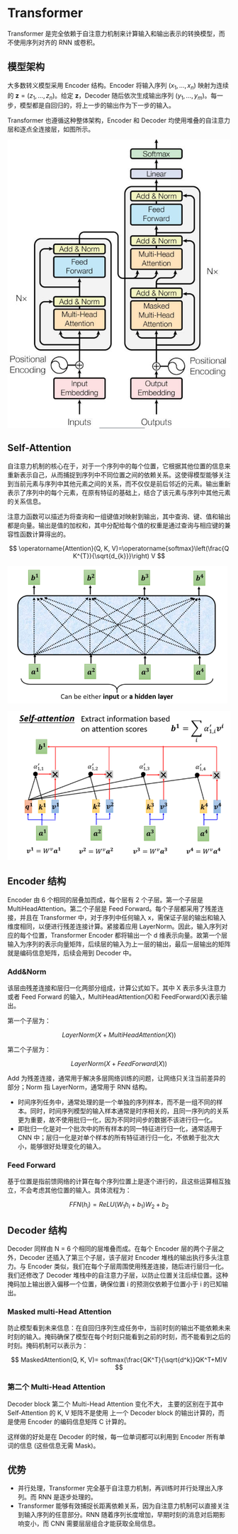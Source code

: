 # Transformer

Transformer 是完全依赖于自注意力机制来计算输入和输出表示的转换模型，而不使用序列对齐的 RNN 或卷积。

## 模型架构

大多数转义模型采用 Encoder 结构。Encoder 将输入序列 $(x_1,...,x_n)$ 映射为连续的 $\mathbf{z}=\left(z_{1}, \ldots, z_{n}\right)$。给定 $\mathbf{z}$，Decoder 随后依次生成输出序列 $(y_1,...,y_m)$。每一步，模型都是自回归的，将上一步的输出作为下一步的输入。

Transformer 也遵循这种整体架构，Encoder 和 Decoder 均使用堆叠的自注意力层和逐点全连接层，如图所示。

![Transformer](images/Transformer.jpg)

## Self-Attention

自注意力机制的核心在于，对于一个序列中的每个位置，它根据其他位置的信息来重新表示自己，从而捕捉到序列中不同位置之间的依赖关系。这使得模型能够关注到当前元素与序列中其他元素之间的关系，而不仅仅是前后邻近的元素。输出重新表示了序列中的每个元素，在原有特征的基础上，结合了该元素与序列中其他元素的关系信息。

注意力函数可以描述为将查询和一组键值对映射到输出，其中查询、键、值和输出都是向量。输出是值的加权和，其中分配给每个值的权重是通过查询与相应键的兼容性函数计算得出的。

$$
\operatorname{Attention}(Q, K, V)=\operatorname{softmax}\left(\frac{Q K^{T}}{\sqrt{d_{k}}}\right) V
$$

![](images/selfattention.jpg)

![](images/Scaled%20Dot-Product%20Attention.jpg)

## Encoder 结构

Encoder 由 6 个相同的层叠加而成，每个层有 2 个子层。第一个子层是 MultiHeadAttention。第二个子层是 Feed Forward。每个子层都采用了残差连接，并且在 Transformer 中，对于序列中任何输入 x，需保证子层的输出和输入维度相同，以便进行残差连接计算。紧接着应用 LayerNorm。因此，输入序列对应的每个位置，Transformer Encoder 都将输出一个 d 维表示向量。故第一个层输入为序列的表示向量矩阵，后续层的输入为上一层的输出，最后一层输出的矩阵就是编码信息矩阵，后续会用到 Decoder 中。

### Add&Norm

该层由残差连接和层归一化两部分组成，计算公式如下。其中 X 表示多头注意力或者 Feed Forward 的输入，MultiHeadAttention(X)和 FeedForward(X)表示输出。

第一个子层为：

$$
LayerNorm(X + MultiHeadAttention(X))
$$

第二个子层为：

$$
LayerNorm(X + FeedForward(X))
$$

Add 为残差连接，通常用于解决多层网络训练的问题，让网络只关注当前差异的部分；Norm 指 LayerNorm，通常用于 RNN 结构。

- 时间序列任务中，通常处理的是一个单独的序列样本，而不是一组不同的样本。同时，时间序列模型的输入样本通常是时序相关的，且同一序列内的关系更为重要，故不使用批归一化，因为不同时间步的数据不该进行归一化。
- 即批归一化是对一个批次中的所有样本的同一特征进行归一化，通常适用于 CNN 中；层归一化是对单个样本的所有特征进行归一化，不依赖于批次大小，能够很好处理变化的输入。

### Feed Forward

基于位置是指前馈网络的计算在每个序列位置上是逐个进行的，且这些运算相互独立，不会考虑其他位置的输入。具体流程为：

$$
FFN(h_i​)= ReLU(W_1​h_i​+b_1​)W_2​+b_2​
$$

## Decoder 结构

Decoder 同样由 N = 6 个相同的层堆叠而成。在每个 Encoder 层的两个子层之外，Decoder 还插入了第三个子层，该子层对 Encoder 堆栈的输出执行多头注意力。与 Encoder 类似，我们在每个子层周围使用残差连接，随后进行层归一化。我们还修改了 Decoder 堆栈中的自注意力子层，以防止位置关注后续位置。这种掩码加上输出嵌入偏移一个位置，确保位置 i 的预测仅依赖于位置小于 i 的已知输出。

### Masked multi-Head Attention

防止模型看到未来信息：在自回归序列生成任务中，当前时刻的输出不能依赖未来时刻的输入。掩码确保了模型在每个时刻只能看到之前的时刻，而不能看到之后的时刻。掩码机制可以表示为：

$$
MaskedAttention(Q, K, V)= softmax(\frac{QK^T}{\sqrt{d^k}}QK^T​+M)V
$$

### 第二个 Multi-Head Attention

Decoder block 第二个 Multi-Head Attention 变化不大， 主要的区别在于其中 Self-Attention 的 K, V 矩阵不是使用 上一个 Decoder block 的输出计算的，而是使用 Encoder 的编码信息矩阵 C 计算的。

这样做的好处是在 Decoder 的时候，每一位单词都可以利用到 Encoder 所有单词的信息 (这些信息无需 Mask)。

## 优势

- 并行处理，Transformer 完全基于自注意力机制，再训练时并行处理出入序列。而 RNN 是逐步处理的。
- Transformer 能够有效捕捉长距离依赖关系，因为自注意力机制可以直接关注到输入序列的任意部分。RNN 随着序列长度增加，早期时刻的消息对后期影响变小，而 CNN 需要层层组合才能获取全局信息。